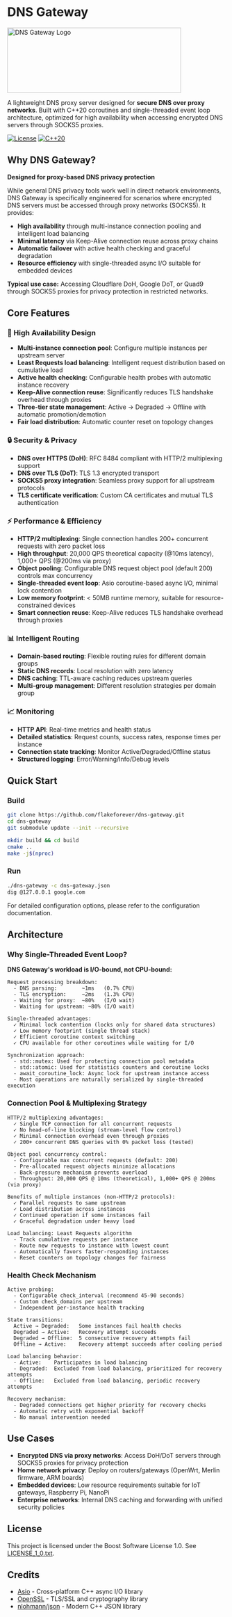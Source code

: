 # DNS Gateway

<img src="https://github.com/flakeforever/dns-gateway/blob/main/dns-gateway.png" alt="DNS Gateway Logo" width="400" height="150">

A lightweight DNS proxy server designed for **secure DNS over proxy networks**. Built with C++20 coroutines and single-threaded event loop architecture, optimized for high availability when accessing encrypted DNS servers through SOCKS5 proxies.

[![License](https://img.shields.io/badge/license-Boost%201.0-blue.svg)](LICENSE_1_0.txt)
[![C++20](https://img.shields.io/badge/C%2B%2B-20-blue.svg)](https://en.cppreference.com/w/cpp/20)

## Why DNS Gateway?

**Designed for proxy-based DNS privacy protection**

While general DNS privacy tools work well in direct network environments, DNS Gateway is specifically engineered for scenarios where encrypted DNS servers must be accessed through proxy networks (SOCKS5). It provides:

- **High availability** through multi-instance connection pooling and intelligent load balancing
- **Minimal latency** via Keep-Alive connection reuse across proxy chains
- **Automatic failover** with active health checking and graceful degradation
- **Resource efficiency** with single-threaded async I/O suitable for embedded devices

**Typical use case:** Accessing Cloudflare DoH, Google DoT, or Quad9 through SOCKS5 proxies for privacy protection in restricted networks.

## Core Features

### 🚀 High Availability Design

- **Multi-instance connection pool**: Configure multiple instances per upstream server
- **Least Requests load balancing**: Intelligent request distribution based on cumulative load
- **Active health checking**: Configurable health probes with automatic instance recovery
- **Keep-Alive connection reuse**: Significantly reduces TLS handshake overhead through proxies
- **Three-tier state management**: Active → Degraded → Offline with automatic promotion/demotion
- **Fair load distribution**: Automatic counter reset on topology changes

### 🔒 Security & Privacy

- **DNS over HTTPS (DoH)**: RFC 8484 compliant with HTTP/2 multiplexing support
- **DNS over TLS (DoT)**: TLS 1.3 encrypted transport
- **SOCKS5 proxy integration**: Seamless proxy support for all upstream protocols
- **TLS certificate verification**: Custom CA certificates and mutual TLS authentication

### ⚡ Performance & Efficiency

- **HTTP/2 multiplexing**: Single connection handles 200+ concurrent requests with zero packet loss
- **High throughput**: 20,000 QPS theoretical capacity (@10ms latency), 1,000+ QPS (@200ms via proxy)
- **Object pooling**: Configurable DNS request object pool (default 200) controls max concurrency
- **Single-threaded event loop**: Asio coroutine-based async I/O, minimal lock contention
- **Low memory footprint**: < 50MB runtime memory, suitable for resource-constrained devices
- **Smart connection reuse**: Keep-Alive reduces TLS handshake overhead through proxies

### 📊 Intelligent Routing

- **Domain-based routing**: Flexible routing rules for different domain groups
- **Static DNS records**: Local resolution with zero latency
- **DNS caching**: TTL-aware caching reduces upstream queries
- **Multi-group management**: Different resolution strategies per domain group

### 📈 Monitoring

- **HTTP API**: Real-time metrics and health status
- **Detailed statistics**: Request counts, success rates, response times per instance
- **Connection state tracking**: Monitor Active/Degraded/Offline status
- **Structured logging**: Error/Warning/Info/Debug levels

## Quick Start

### Build

```bash
git clone https://github.com/flakeforever/dns-gateway.git
cd dns-gateway
git submodule update --init --recursive

mkdir build && cd build
cmake ..
make -j$(nproc)
```

### Run

```bash
./dns-gateway -c dns-gateway.json
dig @127.0.0.1 google.com
```

For detailed configuration options, please refer to the configuration documentation.

## Architecture

### Why Single-Threaded Event Loop?

**DNS Gateway's workload is I/O-bound, not CPU-bound:**

```
Request processing breakdown:
  - DNS parsing:        ~1ms   (0.7% CPU)
  - TLS encryption:     ~2ms   (1.3% CPU)  
  - Waiting for proxy:  ~80%   (I/O wait)
  - Waiting for upstream: ~80% (I/O wait)

Single-threaded advantages:
  ✓ Minimal lock contention (locks only for shared data structures)
  ✓ Low memory footprint (single thread stack)
  ✓ Efficient coroutine context switching
  ✓ CPU available for other coroutines while waiting for I/O

Synchronization approach:
  - std::mutex: Used for protecting connection pool metadata
  - std::atomic: Used for statistics counters and coroutine locks
  - await_coroutine_lock: Async lock for upstream instance access
  - Most operations are naturally serialized by single-threaded execution
```

### Connection Pool & Multiplexing Strategy

```
HTTP/2 multiplexing advantages:
  ✓ Single TCP connection for all concurrent requests
  ✓ No head-of-line blocking (stream-level flow control)
  ✓ Minimal connection overhead even through proxies
  ✓ 200+ concurrent DNS queries with 0% packet loss (tested)

Object pool concurrency control:
  - Configurable max concurrent requests (default: 200)
  - Pre-allocated request objects minimize allocations
  - Back-pressure mechanism prevents overload
  - Throughput: 20,000 QPS @ 10ms (theoretical), 1,000+ QPS @ 200ms (via proxy)

Benefits of multiple instances (non-HTTP/2 protocols):
  ✓ Parallel requests to same upstream
  ✓ Load distribution across instances  
  ✓ Continued operation if some instances fail
  ✓ Graceful degradation under heavy load

Load balancing: Least Requests algorithm
  - Track cumulative requests per instance
  - Route new requests to instance with lowest count
  - Automatically favors faster-responding instances
  - Reset counters on topology changes for fairness
```

### Health Check Mechanism

```
Active probing:
  - Configurable check_interval (recommend 45-90 seconds)
  - Custom check_domains per upstream
  - Independent per-instance health tracking

State transitions:
  Active → Degraded:   Some instances fail health checks
  Degraded → Active:   Recovery attempt succeeds
  Degraded → Offline:  5 consecutive recovery attempts fail
  Offline → Active:    Recovery attempt succeeds after cooling period

Load balancing behavior:
  - Active:    Participates in load balancing
  - Degraded:  Excluded from load balancing, prioritized for recovery attempts
  - Offline:   Excluded from load balancing, periodic recovery attempts

Recovery mechanism:
  - Degraded connections get higher priority for recovery checks
  - Automatic retry with exponential backoff
  - No manual intervention needed
```

## Use Cases

- **Encrypted DNS via proxy networks**: Access DoH/DoT servers through SOCKS5 proxies for privacy protection
- **Home network privacy**: Deploy on routers/gateways (OpenWrt, Merlin firmware, ARM boards)
- **Embedded devices**: Low resource requirements suitable for IoT gateways, Raspberry Pi, NanoPi
- **Enterprise networks**: Internal DNS caching and forwarding with unified security policies

## License

This project is licensed under the Boost Software License 1.0. See [LICENSE_1_0.txt](LICENSE_1_0.txt).

## Credits

- [Asio](https://think-async.com/Asio/) - Cross-platform C++ async I/O library
- [OpenSSL](https://www.openssl.org/) - TLS/SSL and cryptography library
- [nlohmann/json](https://github.com/nlohmann/json) - Modern C++ JSON library
